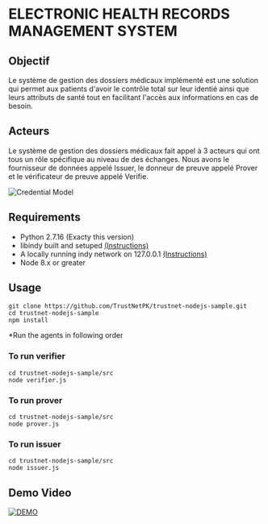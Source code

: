 # ELECTRONIC HEALTH RECORDS MANAGEMENT SYSTEM
## Objectif
Le système de gestion des dossiers médicaux implémenté est une solution qui permet aux patients d'avoir le contrôle total sur leur identié ainsi que leurs attributs de santé tout en facilitant l'accès aux informations en cas de besoin.

## Acteurs
Le système de gestion des dossiers médicaux fait appel à 3 acteurs qui ont tous un rôle spécifique au niveau de des échanges. Nous avons le fournisseur de données appelé Issuer, le donneur de preuve appelé Prover et le vérificateur de 
preuve appelé Verifie.

![Credential Model](doc/cred-model.png)


## Requirements
* Python 2.7.16 (Exacty this version)
* libindy built and setuped [(Instructions)](https://github.com/TrustNetPK/indy-env-setup) 
* A locally running indy network on 127.0.0.1 [(Instructions)](https://github.com/TrustNetPK/indy-env-setup) 
* Node 8.x or greater


## Usage

```
git clone https://github.com/TrustNetPK/trustnet-nodejs-sample.git
cd trustnet-nodejs-sample
npm install
```


*Run the agents in following order

### To run verifier
```
cd trustnet-nodejs-sample/src
node verifier.js
```

### To run prover
```
cd trustnet-nodejs-sample/src
node prover.js
```

### To run issuer
```
cd trustnet-nodejs-sample/src
node issuer.js
```


## Demo Video
</hr>

[![DEMO](https://img.youtube.com/vi/f9Apo_SO0Os/0.jpg)](https://www.youtube.com/watch?v=f9Apo_SO0Os)

